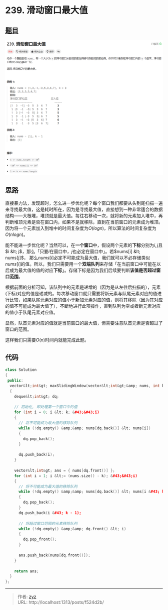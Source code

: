 # 239. 滑动窗口最大值


## [题目](https://leetcode.cn/problems/sliding-window-maximum/description/?envType=study-plan-v2&amp;envId=top-100-liked)

![图1](/PostsImgs/LeetCode/239/question.png)

## 思路

直接暴力法，发现超时，怎么进一步优化呢？每个窗口我们都要从头到尾扫描一遍来寻找最大值，这是耗时所在，因为是寻找最大值，直接想到一种非常适合的数据结构——大根堆，堆顶就是最大值。每往右移动一次，就将新的元素加入堆中，再判断堆顶元素是否在窗口内，如果不是就移除，直到在当前窗口的元素成为堆顶。因为将一个元素加入到堆中的时间复杂度为$O(log n)$，所以算法的时间复杂度为$O(n log n)$。

能不能进一步优化呢？当然可以，在**一个窗口**中，假设两个元素的**下标**分别为$i, j$且$i &lt; j$，那么「只要$i$在窗口中，$j$也必定在窗口中」。若$nums[i] &lt; nums[j]$， 那么$nums[i]$必定不可能成为最大值，我们就可以不必存储类似$nums[i]$的值。所以，我们只需要用一个**双端队列**来存储「在当前窗口中可能在以后成为最大值的值的对应**下标**」。存储下标是因为我们后续要判断**该值是否超过窗口范围**。

根据前面的分析可知，该队列中的元素是递增的（因为是从左往后扫描的），元素(下标)对应的值是递减的。每次移动窗口就只需要将新元素与队尾元素对应的值进行比较，如果队尾元素对应的值小于新加元素对应的值，则将其移除（因为其对应的值不可能成为最大值了），不断地进行此项操作，直到队列为空或者新元素对应的值小于队尾元素对应值。

显然，队首元素对应的值就是当前窗口的最大值，但需要注意队首元素是否超过了窗口的范围。

这样我们只需要$O(n)$时间内就能完成此题。

## 代码

```cpp
class Solution
{
 public:
  vector&lt;int&gt; maxSlidingWindow(vector&lt;int&gt;&amp; nums, int k)
  {
    deque&lt;int&gt; dq;

    // 初始化, 即处理第一个窗口中的值
    for (int i = 0; i &lt; k; &#43;&#43;i)
    {
      // 将不可能成为最大值的移除队列
      while (!dq.empty() &amp;&amp; nums[dq.back()] &lt; nums[i])
      {
        dq.pop_back();
      }

      dq.push_back(i);
    }

    vector&lt;int&gt; ans = { nums[dq.front()] };
    for (int i = 1; i &lt;= (nums.size() - k); &#43;&#43;i)
    {
      // 将不可能成为最大值的移除队列
      while (!dq.empty() &amp;&amp; nums[dq.back()] &lt; nums[i &#43; k - 1])
      {
        dq.pop_back();
      }
      dq.push_back(i &#43; k - 1);

      // 将超过窗口范围的元素移除队列
      while (!dq.empty() &amp;&amp; dq.front() &lt; i)
      {
        dq.pop_front();
      }

      ans.push_back(nums[dq.front()]);
    }

    return ans;
  }
};
```


---

> 作者: [zyz](https://github.com/YouZhiZheng)  
> URL: http://localhost:1313/posts/f524d2b/  


